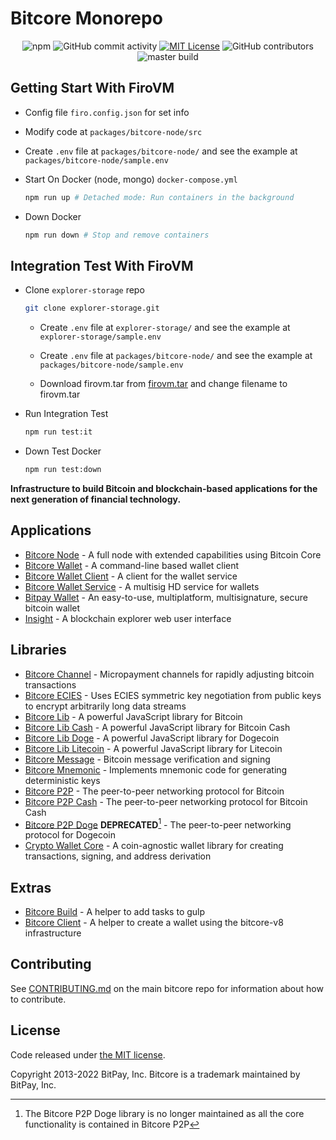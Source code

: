 # Bitcore Monorepo

  <p align="center">
  <img alt="npm" src="https://img.shields.io/npm/v/bitcore-lib">
  <img alt="GitHub commit activity" src="https://img.shields.io/github/commit-activity/m/bitpay/bitcore">
  <a href="https://opensource.org/licenses/MIT/" target="_blank"><img alt="MIT License" src="https://img.shields.io/badge/License-MIT-blue.svg" style="display: inherit;"/></a>
  <img alt="GitHub contributors" src="https://img.shields.io/github/contributors/bitpay/bitcore">
  <br>
 <img src="https://circleci.com/gh/bitpay/bitcore.svg?style=shield" alt="master build">
</p>

## Getting Start With FiroVM

- Config file `firo.config.json` for set info

- Modify code at `packages/bitcore-node/src`

- Create `.env` file at `packages/bitcore-node/` and see the example at `packages/bitcore-node/sample.env`

- Start On Docker (node, mongo) `docker-compose.yml`

  ```bash
  npm run up # Detached mode: Run containers in the background
  ```

- Down Docker

  ```bash
  npm run down # Stop and remove containers
  ```

## Integration Test With FiroVM

- Clone `explorer-storage` repo

  ```bash
  git clone explorer-storage.git
  ```

  - Create `.env` file at `explorer-storage/` and see the example at `explorer-storage/sample.env`

  - Create `.env` file at `packages/bitcore-node/` and see the example at `packages/bitcore-node/sample.env`

  - Download firovm.tar from [firovm.tar](https://satangcom-my.sharepoint.com/:u:/g/personal/chitrathep_satang_com/ETE4naRu0EpDpGOTX-L2-ZkBqk64iZpD5cWfOT1QuugaYQ?e=avwc7k) and change filename to firovm.tar

- Run Integration Test

  ```bash
  npm run test:it
  ```

- Down Test Docker

  ```bash
  npm run test:down
  ```

**Infrastructure to build Bitcoin and blockchain-based applications for the next generation of financial technology.**

## Applications

- [Bitcore Node](packages/bitcore-node) - A full node with extended capabilities using Bitcoin Core
- [Bitcore Wallet](packages/bitcore-wallet) - A command-line based wallet client
- [Bitcore Wallet Client](packages/bitcore-wallet-client) - A client for the wallet service
- [Bitcore Wallet Service](packages/bitcore-wallet-service) - A multisig HD service for wallets
- [Bitpay Wallet](https://github.com/bitpay/copay) - An easy-to-use, multiplatform, multisignature, secure bitcoin wallet
- [Insight](packages/insight) - A blockchain explorer web user interface

## Libraries

- [Bitcore Channel](https://github.com/bitpay/bitcore-channel) - Micropayment channels for rapidly adjusting bitcoin transactions
- [Bitcore ECIES](https://github.com/bitpay/bitcore-ecies) - Uses ECIES symmetric key negotiation from public keys to encrypt arbitrarily long data streams
- [Bitcore Lib](packages/bitcore-lib) - A powerful JavaScript library for Bitcoin
- [Bitcore Lib Cash](packages/bitcore-lib-cash) - A powerful JavaScript library for Bitcoin Cash
- [Bitcore Lib Doge](packages/bitcore-lib-doge) - A powerful JavaScript library for Dogecoin
- [Bitcore Lib Litecoin](packages/bitcore-lib-ltc) - A powerful JavaScript library for Litecoin
- [Bitcore Message](https://github.com/bitpay/bitcore-message) - Bitcoin message verification and signing
- [Bitcore Mnemonic](packages/bitcore-mnemonic) - Implements mnemonic code for generating deterministic keys
- [Bitcore P2P](packages/bitcore-p2p) - The peer-to-peer networking protocol for Bitcoin
- [Bitcore P2P Cash](packages/bitcore-p2p-cash) - The peer-to-peer networking protocol for Bitcoin Cash
- [Bitcore P2P Doge](packages/bitcore-p2p-doge) **DEPRECATED**[^1] - The peer-to-peer networking protocol for Dogecoin
- [Crypto Wallet Core](packages/crypto-wallet-core) - A coin-agnostic wallet library for creating transactions, signing, and address derivation

## Extras

- [Bitcore Build](packages/bitcore-build) - A helper to add tasks to gulp
- [Bitcore Client](packages/bitcore-client) - A helper to create a wallet using the bitcore-v8 infrastructure

## Contributing

See [CONTRIBUTING.md](https://github.com/bitpay/bitcore/blob/master/Contributing.md) on the main bitcore repo for information about how to contribute.

## License

Code released under [the MIT license](https://github.com/bitpay/bitcore/blob/master/LICENSE).

Copyright 2013-2022 BitPay, Inc. Bitcore is a trademark maintained by BitPay, Inc.

[^1]: The Bitcore P2P Doge library is no longer maintained as all the core functionality is contained in Bitcore P2P
